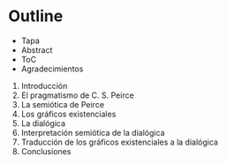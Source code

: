 # Outline

* Tapa
* Abstract
* ToC
* Agradecimientos
1. Introducción
2. El pragmatismo de C. S. Peirce
3. La semiótica de Peirce
4. Los gráficos existenciales
5. La dialógica
6. Interpretación semiótica de la dialógica
7. Traducción de los gráficos existenciales a la dialógica
8. Conclusiones
